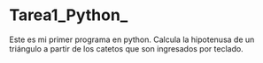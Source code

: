 # Tarea1_Python_
Este es mi primer programa en python. Calcula la hipotenusa de un triángulo a partir de los catetos que son ingresados por teclado.
